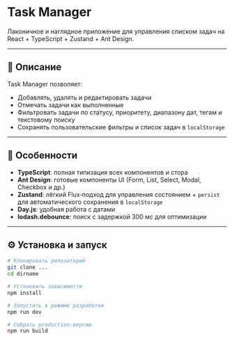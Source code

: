 # Task Manager

Лаконичное и наглядное приложение для управления списком задач на React + TypeScript + Zustand + Ant Design.

---

## 🔎 Описание

Task Manager позволяет:

- Добавлять, удалять и редактировать задачи  
- Отмечать задачи как выполненные  
- Фильтровать задачи по статусу, приоритету, диапазону дат, тегам и текстовому поиску  
- Сохранять пользовательские фильтры и список задач в `localStorage`  

---

## 🚀 Особенности

- **TypeScript**: полная типизация всех компонентов и стора  
- **Ant Design**: готовые компоненты UI (Form, List, Select, Modal, Checkbox и др.)  
- **Zustand**: лёгкий Flux‑подход для управления состоянием + `persist` для автоматического сохранения в `localStorage`  
- **Day.js**: удобная работа с датами  
- **lodash.debounce**: поиск с задержкой 300 мс для оптимизации  

---

## ⚙️ Установка и запуск

```bash
# Клонировать репозиторий
git clone ...
cd dirname

# Установить зависимости
npm install

# Запустить в режиме разработки
npm run dev

# Собрать production‑версию
npm run build
